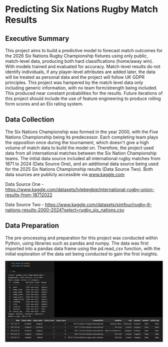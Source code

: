 # Predicting Six Nations Rugby Match Results 

## Executive Summary

This project aims to build a predictive model to forecast match outcomes for the 2026 Six Nations Rugby Championship fixtures using only public, match-level data, producing both hard classifications (home/away win). With models trained and evaluated for accuracy. Match-level results do not identify individuals, if any player-level attributes are added later, the data will be treated as personal data and the project will follow UK GDPR principles. This project was hampered by the match level data only including generic information, with no team form/strength being included. This produced near constant probabilities for the results. Future iterations of this project should include the use of feature engineering to produce rolling form scores and an Elo rating system.

## Data Collection

The Six Nations Championship was formed in the year 2000, with the Five Nations Championship being its predecessor. Each completing team plays the opposition once during the tournament, which doesn't give a high volume of match data to build the model on. Therefore, the project used data from all international matches between the Six Nation Championship teams. The initial data source included all international rugby matches from 1871 to 2024 (Data Source One), and an additional data source being used for the 2025 Six Nations Championship results (Data Source Two). Both data sources are publicly accessible via www.kaggle.com

Data Source One - https://www.kaggle.com/datasets/lylebegbie/international-rugby-union-results-from-18712022

Data Source Two -  https://www.kaggle.com/datasets/simfour/rugby-6-nations-results-2000-2024?select=rugby_six_nations.csv

## Data Preparation

The pre-processing and preparation for this project was conducted within Python, using libraries such as pandas and numpy.
The data was first imported into a pandas data frame using the pd.read_csv function, with the initial exploration of the data set being conducted to gain the first insights.

![images: initial_data_review](images/initial_data_review.PNG)
